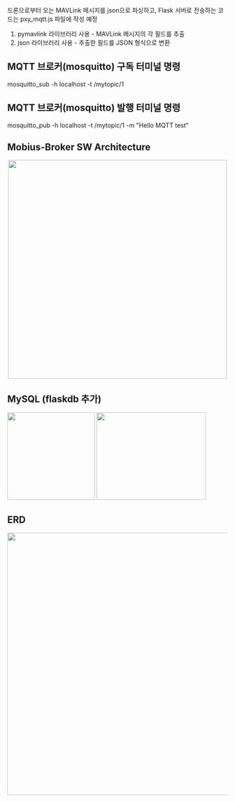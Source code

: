 드론으로부터 오는 MAVLink 메시지를 json으로 파싱하고, Flask 서버로 전송하는 코드는 pxy_mqtt.js 파일에 작성 예정

1. pymavlink 라이브러리 사용 - MAVLink 메시지의 각 필드를 추출
2. json 라이브러리 사용 - 추출한 필드를 JSON 형식으로 변환

## MQTT 브로커(mosquitto) 구독 터미널 명령
mosquitto_sub -h localhost -t /mytopic/1

## MQTT 브로커(mosquitto) 발행 터미널 명령
mosquitto_pub -h localhost -t /mytopic/1 -m "Hello MQTT test"

## Mobius-Broker SW Architecture
<div align="center">
<img src="https://user-images.githubusercontent.com/29790334/28245393-a1159d5e-6a40-11e7-8948-4262bf29c371.png" width="500"/>
</div>

## MySQL (flaskdb 추가)
<img src="https://github.com/user-attachments/assets/49a2f024-1e4e-4b19-8579-2e65380fa9a7" width="200" height="200"/>
<img src="https://github.com/user-attachments/assets/59ca51a8-9a2f-4707-9bef-42431265e9d4" width="250" height="200"/>

## ERD
<img src="https://github.com/user-attachments/assets/afd58f80-bf7b-4f7c-bb17-fde8eb431d20" width="1800" height="600"/>
